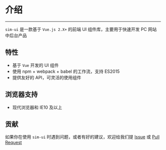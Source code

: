 # 介绍

----

`sim-ui` 是一款基于 `Vue.js 2.X+` 的前端 UI 组件库，主要用于快速开发 PC 网站中后台产品

## 特性

- 基于 `Vue` 开发的 UI 组件
- 使用 npm + webpack + babel 的工作流，支持 ES2015
- 提供友好的 API，可灵活的使用组件

## 浏览器支持

- 现代浏览器和 IE10 及以上


## 贡献

如果你在使用 `sim-ui` 时遇到问题，或者有好的建议，欢迎给我们提 [Issue](https://github.com/sim-fe/sim/issues) 或 [Pull Request](https://github.com/sim-fe/sim/pulls)
